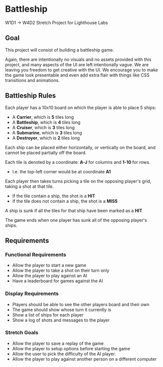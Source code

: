 # Battleship
W1D1 -> W4D2 Stretch Project for Lighthouse Labs

## Goal
This project will consist of building a battleship game.

Again, there are intentionally no visuals and no assets provided with this project, and many aspects of the UI are left intentionally vague. We are leaving you freedom to get creative with the UI. We encourage you to make the game look presentable and even add extra flair with things like CSS transitions and animations.

## Battleship Rules
Each player has a 10x10 board on which the player is able to place 5 ships:
* A **Carrier**, which is **5** tiles long
* A **Battleship**, which is **4** tiles long
* A **Cruiser**, which is **3** tiles long
* A **Submarine**, which is **3** tiles long
* A **Destroyer**, which is **2** tiles long

Each ship can be placed either horizontally, or vertically on the board, and cannot be placed partially off the board.

Each tile is denoted by a coordinate: **A-J** for columns and **1-10** for rows.
* I.e. the top-left corner would be at coordinate **A1**

Each player then takes turns picking a tile on the opposing player's grid, taking a shot at that tile.
* If the tile contain a ship, the shot is a **HIT**
* If the tile does not contain a ship, the shot is a **MISS**

A ship is sunk if all the tiles for that ship have been marked as a **HIT**

The game ends when one player has sunk all of the opposing player's ships.

## Requirements
### Functional Requirements
* Allow the player to start a new game
* Allow the player to take a shot on their turn only
* Allow the player to play against an AI
* Have a leaderboard for games against the AI

### Display Requirements
* Players should be able to see the other players board and their own
* The game should show whose turn it currently is
* Show a list of ships for each player
* Show a log of shots and messages to the player

### Stretch Goals
* Allow the player to save a replay of the game
* Allow the player to setup options before starting the game
* Allow the user to pick the difficulty of the AI player.
* Allow the player to play against another person on a different computer
